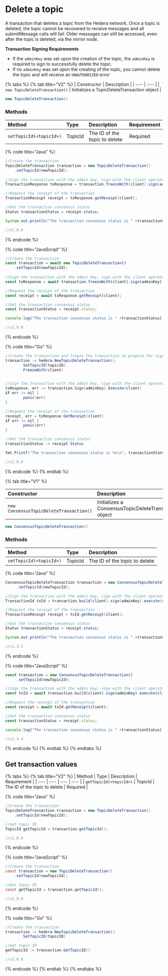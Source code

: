# Delete a topic

A transaction that deletes a topic from the Hedera network. Once a topic is deleted, the topic cannot be recovered to receive messages and all submitMessage calls will fail. Older messages can still be accessed, even after the topic is deleted, via the mirror node. 

**Transaction Signing Requirements**

* If the `adminKey` was set upon the creation of the topic, the `adminKey` is required to sign to successfully delete the topic.
* If no `adminKey` was set upon the creating of the topic, you cannot delete the topic and will receive an `UNAUTHORIZED` error

{% tabs %}
{% tab title="V2" %}
| Constructor | Description |
| :--- | :--- |
| `new TopicDeleteTransaction()` | Initializes a TopicDeleteTransaction object |

```java
new TopicDeleteTransaction()
```

### Methods

| Method | Type | Description | Requirement |
| :--- | :--- | :--- | :--- |
| `setTopicId(<topicId>)` | TopicId | The ID of the topic to delete | Required |

{% code title="Java" %}
```java
//Create the transaction
TopicDeleteTransaction transaction = new TopicDeleteTransaction()
    .setTopicId(newTopicId);
        
//Sign the transaction with the admin key, sign with the client operator and submit the transaction to a Hedera network, get the transaction ID
TransactionResponse txResponse = transaction.freezeWith(client).sign(adminKey).execute(client);

//Request the receipt of the transaction
TransactionReceipt receipt = txResponse.getReceipt(client);

//Get the transaction consensus status
Status transactionStatus = receipt.status;

System.out.println("The transaction consensus status is " +transactionStatus);

//V2.0.0
```
{% endcode %}

{% code title="JavaScript" %}
```javascript
//Create the transaction
const transaction = await new TopicDeleteTransaction()
    .setTopicId(newTopicId);
        
//Sign the transaction with the admin key, sign with the client operator and submit the transaction to a Hedera network, get the transaction ID
const txResponse = await transaction.freezeWith(client).sign(adminKey).execute(client);

//Request the receipt of the transaction
const receipt = await txResponse.getReceipt(client);

//Get the transaction consensus status
const transactionStatus = receipt.status;

console.log("The transaction consensus status is " +transactionStatus);

//v2.0.0
```
{% endcode %}

{% code title="Go" %}
```java
//Create the transaction and freeze the transaction to prepare for signing
transaction := hedera.NewTopicDeleteTransaction().
		SetTopicID(topicID).
		FreezeWith(client)
		

//Sign the transaction with the admin key, sign with the client operator and submit the transaction to a Hedera network, get the transaction ID
txResponse, err := transaction.Sign(adminKey).Execute(client)
if err != nil {
		panic(err)
}

//Request the receipt of the transaction
receipt, err = txResponse.GetReceipt(client)
if err != nil {
		panic(err)
}

//Get the transaction consensus status
transactionStatus := receipt.Status

fmt.Printf("The transaction consensus status is %v\n", transactionStatus)

//v2.0.0
```
{% endcode %}
{% endtab %}

{% tab title="V1" %}


| Constructor | Description |
| :--- | :--- |
| `new ConsensusTopicDeleteTransaction()` | Initializes a ConsensusTopicDeleteTransaction object |

```java
new ConsensusTopicDeleteTransaction()
```

### Methods

| Method | Type | Description |
| :--- | :--- | :--- |
| `setTopicId(<topicId>)` | TopicId | The ID of the topic to delete |

{% code title="Java" %}
```java
ConsensusTopicDeleteTransaction transaction = new ConsensusTopicDeleteTransaction()
     .setTopicId(newTopicId);

//Sign the transaction with the admin key, sign with the client operator and submit the transaction to a Hedera network, get the transaction ID
TransactionId txId = transaction.build(client).sign(adminKey).execute(client);

//Request the receipt of the transaction
TransactionReceipt receipt = txId.getReceipt(client);

//Get the transaction consensus status
Status transactionStatus = receipt.status;

System.out.println("The transaction consensus status is " +transactionStatus);

//v1.3.2
```
{% endcode %}

{% code title="JavaScript" %}
```javascript
const transaction = new ConsensusTopicDeleteTransaction()
     .setTopicId(newTopicId);

//Sign the transaction with the admin key, sign with the client operator and submit the transaction to a Hedera network, get the transaction ID
const txId = await transaction.build(client).sign(adminKey).execute(client);

//Request the receipt of the transaction
const receipt = await txId.getReceipt(client);

//Get the transaction consensus status
const transactionStatus = receipt.status;

console.log("The transaction consensus status is " +transactionStatus);

//v1.4.4
```
{% endcode %}
{% endtab %}
{% endtabs %}

## Get transaction values

{% tabs %}
{% tab title="V2" %}
| Method | Type | Description | Requirement |
| :--- | :--- | :--- | :--- |
| `getTopicId(<topicId>)` | TopicId | The ID of the topic to delete | Required |

{% code title="Java" %}
```java
//Create the transaction
TopicDeleteTransaction transaction = new TopicDeleteTransaction()
    .setTopicId(newTopicId);

//Get topic ID
TopicId getTopicId = transaction.getTopicId(); 

//v2.0.0
```
{% endcode %}

{% code title="JavaScript" %}
```java
//Create the transaction
const transaction = new TopicDeleteTransaction()
    .setTopicId(newTopicId);

//Get topic ID
const getTopicId = transaction.getTopicId();

//v2.0.0
```
{% endcode %}

{% code title="Go" %}
```java
//Create the transaction
transaction := hedera.NewTopicDeleteTransaction().
		SetTopicID(topicID)

//Get topic ID
getTopicId := transaction.GetTopicID()

//v2.0.0
```
{% endcode %}
{% endtab %}
{% endtabs %}

## 

